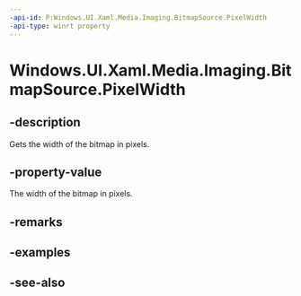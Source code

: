 ```yaml
---
-api-id: P:Windows.UI.Xaml.Media.Imaging.BitmapSource.PixelWidth
-api-type: winrt property
---
```


<!-- Property syntax
public int PixelWidth { get; }
-->

# Windows.UI.Xaml.Media.Imaging.BitmapSource.PixelWidth

## -description
Gets the width of the bitmap in pixels.



## -property-value
The width of the bitmap in pixels.

## -remarks

## -examples

## -see-also
